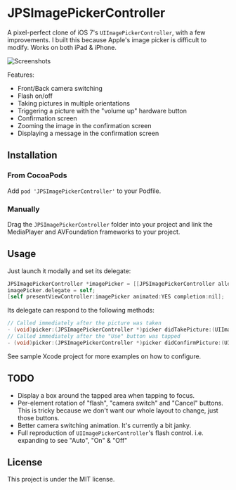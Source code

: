 # JPSImagePickerController

A pixel-perfect clone of iOS 7's `UIImagePickerController`, with a few improvements. I built this because Apple's image picker is difficult to modify. Works on both iPad & iPhone.

![Screenshots](screenshots.png)

Features:

* Front/Back camera switching
* Flash on/off
* Taking pictures in multiple orientations
* Triggering a picture with the "volume up" hardware button
* Confirmation screen
* Zooming the image in the confirmation screen
* Displaying a message in the confirmation screen

## Installation

### From CocoaPods

Add `pod 'JPSImagePickerController'` to your Podfile.

### Manually

Drag the `JPSImagePickerController` folder into your project and link the MediaPlayer and AVFoundation frameworks to your project.

## Usage

Just launch it modally and set its delegate:

```objective-c
JPSImagePickerController *imagePicker = [[JPSImagePickerController alloc] init];
imagePicker.delegate = self;
[self presentViewController:imagePicker animated:YES completion:nil];
```

Its delegate can respond to the following methods:

```objective-c
// Called immediately after the picture was taken
- (void)picker:(JPSImagePickerController *)picker didTakePicture:(UIImage *)picture;
// Called immediately after the "Use" button was tapped
- (void)picker:(JPSImagePickerController *)picker didConfirmPicture:(UIImage *)picture;
```

See sample Xcode project for more examples on how to configure.

## TODO

* Display a box around the tapped area when tapping to focus.
* Per-element rotation of "flash", "camera switch" and "Cancel" buttons. This is tricky because we don't want our whole layout to change, just those buttons.
* Better camera switching animation. It's currently a bit janky.
* Full reproduction of `UIImagePickerController`'s flash control. i.e. expanding to see "Auto", "On" & "Off"

## License

This project is under the MIT license.
